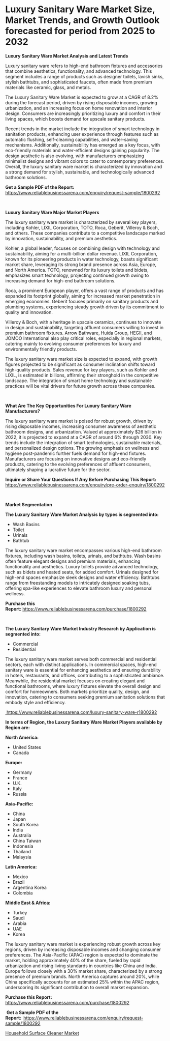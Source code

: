 <p><h1>Luxury Sanitary Ware Market Size, Market Trends, and Growth Outlook forecasted for period from 2025 to 2032</h1></p><p><strong>Luxury Sanitary Ware Market Analysis and Latest Trends</strong></p>
<p><p>Luxury sanitary ware refers to high-end bathroom fixtures and accessories that combine aesthetics, functionality, and advanced technology. This segment includes a range of products such as designer toilets, lavish sinks, stylish bathtubs, and sophisticated faucets, often made from premium materials like ceramic, glass, and metals.</p><p>The Luxury Sanitary Ware Market is expected to grow at a CAGR of 8.2% during the forecast period, driven by rising disposable incomes, growing urbanization, and an increasing focus on home renovation and interior design. Consumers are increasingly prioritizing luxury and comfort in their living spaces, which boosts demand for upscale sanitary products.</p><p>Recent trends in the market include the integration of smart technology in sanitation products, enhancing user experience through features such as automatic flushing, self-cleaning capabilities, and water-saving mechanisms. Additionally, sustainability has emerged as a key focus, with eco-friendly materials and water-efficient designs gaining popularity. The design aesthetic is also evolving, with manufacturers emphasizing minimalist designs and vibrant colors to cater to contemporary preferences. Overall, the luxury sanitary ware market is characterized by innovation and a strong demand for stylish, sustainable, and technologically advanced bathroom solutions.</p></p>
<p><strong>Get a Sample PDF of the Report:&nbsp;</strong> <a href="https://www.reliablebusinessarena.com/enquiry/request-sample/1800292?utm_campaign=2110&utm_medium=2&utm_source=Github&utm_content=ia&utm_term=07022025&utm_id=luxury-sanitary-ware">https://www.reliablebusinessarena.com/enquiry/request-sample/1800292</a></p>
<p>&nbsp;</p>
<p><strong>Luxury Sanitary Ware Major Market Players</strong></p>
<p><p>The luxury sanitary ware market is characterized by several key players, including Kohler, LIXIL Corporation, TOTO, Roca, Geberit, Villeroy & Boch, and others. These companies contribute to a competitive landscape marked by innovation, sustainability, and premium aesthetics.</p><p>Kohler, a global leader, focuses on combining design with technology and sustainability, aiming for a multi-billion dollar revenue. LIXIL Corporation, known for its pioneering products in water technology, boasts significant market share, leveraging its strong brand presence across Asia, Europe, and North America. TOTO, renowned for its luxury toilets and bidets, emphasizes smart technology, projecting continued growth owing to increasing demand for high-end bathroom solutions.</p><p>Roca, a prominent European player, offers a vast range of products and has expanded its footprint globally, aiming for increased market penetration in emerging economies. Geberit focuses primarily on sanitary products and plumbing systems, experiencing steady growth driven by its commitment to quality and innovation.</p><p>Villeroy & Boch, with a heritage in upscale ceramics, continues to innovate in design and sustainability, targeting affluent consumers willing to invest in premium bathroom fixtures. Arrow Bathware, Huida Group, HEGII, and JOMOO International also play critical roles, especially in regional markets, catering mainly to evolving consumer preferences for luxury and environmentally friendly products.</p><p>The luxury sanitary ware market size is expected to expand, with growth figures projected to be significant as consumer inclination shifts toward high-quality products. Sales revenue for key players, such as Kohler and LIXIL, is estimated in billions, affirming their stronghold in the competitive landscape. The integration of smart home technology and sustainable practices will be vital drivers for future growth across these companies.</p></p>
<p>&nbsp;</p>
<p><strong>What Are The Key Opportunities For Luxury Sanitary Ware Manufacturers?</strong></p>
<p><p>The luxury sanitary ware market is poised for robust growth, driven by rising disposable incomes, increasing consumer awareness of aesthetic bathroom designs, and urbanization. Valued at approximately $26 billion in 2022, it is projected to expand at a CAGR of around 6% through 2030. Key trends include the integration of smart technologies, sustainable materials, and personalized design options. The growing emphasis on wellness and hygiene post-pandemic further fuels demand for high-end fixtures. Manufacturers are focusing on innovative designs and eco-friendly products, catering to the evolving preferences of affluent consumers, ultimately shaping a lucrative future for the sector.</p></p>
<p><strong>Inquire or Share Your Questions If Any Before Purchasing This Report:</strong> <a href="https://www.reliablebusinessarena.com/enquiry/pre-order-enquiry/1800292?utm_campaign=2110&utm_medium=2&utm_source=Github&utm_content=ia&utm_term=07022025&utm_id=luxury-sanitary-ware">https://www.reliablebusinessarena.com/enquiry/pre-order-enquiry/1800292</a></p>
<p>&nbsp;</p>
<p><strong>Market Segmentation</strong></p>
<p><strong>The Luxury Sanitary Ware Market Analysis by types is segmented into:</strong></p>
<p><ul><li>Wash Basins</li><li>Toilet</li><li>Urinals</li><li>Bathtub</li></ul></p>
<p><p>The luxury sanitary ware market encompasses various high-end bathroom fixtures, including wash basins, toilets, urinals, and bathtubs. Wash basins often feature elegant designs and premium materials, enhancing functionality and aesthetics. Luxury toilets provide advanced technology, such as bidets and heated seats, for added comfort. Urinals designed for high-end spaces emphasize sleek designs and water efficiency. Bathtubs range from freestanding models to intricately designed soaking tubs, offering spa-like experiences to elevate bathroom luxury and personal wellness.</p></p>
<p><strong>Purchase this Report:&nbsp;</strong><a href="https://www.reliablebusinessarena.com/purchase/1800292?utm_campaign=2110&utm_medium=2&utm_source=Github&utm_content=ia&utm_term=07022025&utm_id=luxury-sanitary-ware">https://www.reliablebusinessarena.com/purchase/1800292</a></p>
<p>&nbsp;</p>
<p><strong>The Luxury Sanitary Ware Market Industry Research by Application is segmented into:</strong></p>
<p><ul><li>Commercial</li><li>Residential</li></ul></p>
<p><p>The luxury sanitary ware market serves both commercial and residential sectors, each with distinct applications. In commercial spaces, high-end sanitary ware is essential for enhancing aesthetics and ensuring durability in hotels, restaurants, and offices, contributing to a sophisticated ambiance. Meanwhile, the residential market focuses on creating elegant and functional bathrooms, where luxury fixtures elevate the overall design and comfort for homeowners. Both markets prioritize quality, design, and innovation, catering to consumers seeking premium sanitation solutions that embody style and efficiency.</p></p>
<p><a href="https://www.reliablebusinessarena.com/luxury-sanitary-ware-r1800292?utm_campaign=2110&utm_medium=2&utm_source=Github&utm_content=ia&utm_term=07022025&utm_id=luxury-sanitary-ware">&nbsp;https://www.reliablebusinessarena.com/luxury-sanitary-ware-r1800292</a></p>
<p><strong>In terms of Region, the Luxury Sanitary Ware Market Players available by Region are:</strong></p>
<p>
    <p> <strong> North America: </strong>
        <ul>
            <li>United States</li>
            <li>Canada</li>
        </ul>
        </p> 
    <p> <strong> Europe: </strong>
        <ul>
            <li>Germany</li>
            <li>France</li>
            <li>U.K.</li>
            <li>Italy</li>
            <li>Russia</li>
        </ul>
        </p> 
    <p> <strong> Asia-Pacific: </strong>
        <ul>
            <li>China</li>
            <li>Japan</li>
            <li>South Korea</li>
            <li>India</li>
            <li>Australia</li>
            <li>China Taiwan</li>
            <li>Indonesia</li>
            <li>Thailand</li>
            <li>Malaysia</li>
        </ul>
        </p> 
    <p> <strong> Latin America: </strong>
        <ul>
            <li>Mexico</li>
            <li>Brazil</li>
            <li>Argentina Korea</li>
            <li>Colombia</li>
        </ul>
        </p> 
    <p> <strong> Middle East & Africa: </strong>
        <ul>
            <li>Turkey</li>
            <li>Saudi</li>
            <li>Arabia</li>
            <li>UAE</li>
            <li>Korea</li>
        </ul>
    </p>
    </p>
<p><p>The luxury sanitary ware market is experiencing robust growth across key regions, driven by increasing disposable incomes and changing consumer preferences. The Asia-Pacific (APAC) region is expected to dominate the market, holding approximately 40% of the share, fueled by rapid urbanization and rising living standards in countries like China and India. Europe follows closely with a 30% market share, characterized by a strong presence of premium brands. North America captures around 20%, while China specifically accounts for an estimated 25% within the APAC region, underscoring its significant contribution to overall market expansion.</p></p>
<p><strong>Purchase this Report: </strong><a href="https://www.reliablebusinessarena.com/purchase/1800292?utm_campaign=2110&utm_medium=2&utm_source=Github&utm_content=ia&utm_term=07022025&utm_id=luxury-sanitary-ware">https://www.reliablebusinessarena.com/purchase/1800292</a></p>
<p>&nbsp;<strong>Get a Sample PDF of the Report:&nbsp;&nbsp;</strong><a href="https://www.reliablebusinessarena.com/enquiry/request-sample/1800292?utm_campaign=2110&utm_medium=2&utm_source=Github&utm_content=ia&utm_term=07022025&utm_id=luxury-sanitary-ware">https://www.reliablebusinessarena.com/enquiry/request-sample/1800292</a></p>
<p><strong></strong></p>
<p><p><a href="https://github.com/JakirUddin651/Market-Research-Report-List-1/blob/main/household-surface-cleaner-market.md?utm_campaign=2110&utm_medium=2&utm_source=Github&utm_content=ia&utm_term=07022025&utm_id=luxury-sanitary-ware">Household Surface Cleaner Market</a></p></p>